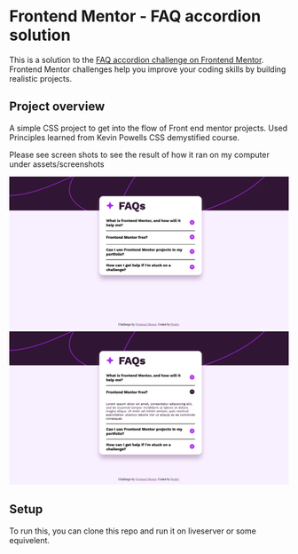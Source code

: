 # Frontend Mentor - FAQ accordion solution

This is a solution to the [FAQ accordion challenge on Frontend Mentor](https://www.frontendmentor.io/challenges/faq-accordion-wyfFdeBwBz). Frontend Mentor challenges help you improve your coding skills by building realistic projects.

## Project overview

A simple CSS project to get into the flow of Front end mentor projects.
Used Principles learned from Kevin Powells CSS demystified course.

Please see screen shots to see the result of how it ran on my computer
under assets/screenshots

![Image of accordion closed](assets/screenshots/Screenshot-accordion1.png)
![Image of accordion open](assets/screenshots/Screenshot-accordion2.png)

## Setup

To run this, you can clone this repo and run it on liveserver or some equivelent.
